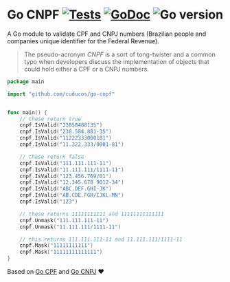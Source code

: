 # Go CNPF [![Tests](https://github.com/cuducos/go-cnpf/workflows/Tests/badge.svg)]() [![GoDoc](https://godoc.org/github.com/cuducos/go-cnpf?status.svg)](https://godoc.org/github.com/cuducos/go-cnpf) ![Go version](https://img.shields.io/github/go-mod/go-version/cuducos/go-cnpj)

A Go module to validate CPF and CNPJ numbers (Brazilian people and companies unique identifier for the Federal Revenue).

> The pseudo-acronym _CNPF_ is a sort of tong-twister and a common typo when developers discuss the implementation of objects that could hold either a CPF or a CNPJ numbers.

```go
package main

import "github.com/cuducos/go-cnpf"


func main() {
	// these return true
	cnpf.IsValid("23858488135")
	cnpf.IsValid("238.584.881-35")
	cnpf.IsValid("11222333000181")
	cnpf.IsValid("11.222.333/0001-81")

	// these return false
	cnpf.IsValid("111.111.111-11")
	cnpf.IsValid("11.111.111/1111-11")
	cnpf.IsValid("123.456.769/01")
	cnpf.IsValid("12.345.678 9012-34")
	cnpf.IsValid("ABC.DEF.GHI-JK")
	cnpf.IsValid("AB.CDE.FGH/IJKL-MN")
	cnpf.IsValid("123")

	// these returns 11111111111 and 11111111111111
	cnpf.Unmask("111.111.111-11")
	cnpf.Unmask("11.111.111/1111-11")

	// this returns 111.111.111-11 and 11.111.111/1111-11
	cnpf.Mask("11111111111")
	cnpf.Mask("11111111111111")	
}
```

Based on [Go CPF](https://github.com/cuducos/go-cpf) and [Go CNPJ](https://github.com/cuducos/go-cnpj) ❤️
